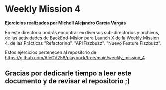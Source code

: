# Weekly Mission 4

**Ejercicios realizados por Michell Alejandro García Vargas**

En este directorio podrás encontrar en diversos sub-directorios y archivos, de las actividades de BackEnd-Mision para Launch X de la Weekly Mission 4, de las Prácticas "Refactoring", "API Fizzbuzz", "Nuevo Feature Fizzbuzz".

Estos ejercicios pertenecen al repositorio de https://github.com/AleGV258/playbook/tree/main/weekly_mission_4

## Gracias por dedicarle tiempo a leer este documento y de revisar el repositorio ;)
